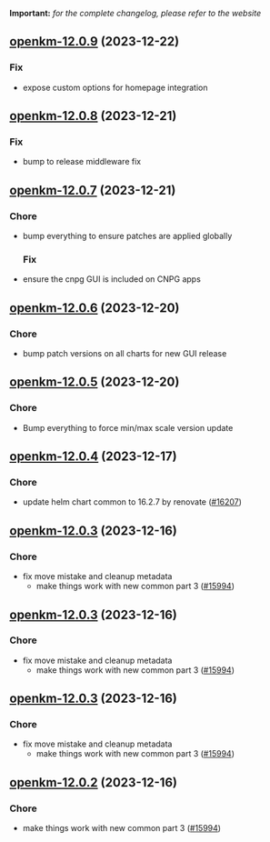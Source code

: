 **Important:**
*for the complete changelog, please refer to the website*




## [openkm-12.0.9](https://github.com/truecharts/charts/compare/openkm-12.0.8...openkm-12.0.9) (2023-12-22)

### Fix

- expose custom options for homepage integration
  
  


## [openkm-12.0.8](https://github.com/truecharts/charts/compare/openkm-12.0.7...openkm-12.0.8) (2023-12-21)

### Fix

- bump to release middleware fix
  
  


## [openkm-12.0.7](https://github.com/truecharts/charts/compare/openkm-12.0.6...openkm-12.0.7) (2023-12-21)

### Chore

- bump everything to ensure patches are applied globally
  
  ### Fix

- ensure the cnpg GUI is included on CNPG apps
  
  


## [openkm-12.0.6](https://github.com/truecharts/charts/compare/openkm-12.0.5...openkm-12.0.6) (2023-12-20)

### Chore

- bump patch versions on all charts for new GUI release
  
  


## [openkm-12.0.5](https://github.com/truecharts/charts/compare/openkm-12.0.4...openkm-12.0.5) (2023-12-20)

### Chore

- Bump everything to force min/max scale version update
  
  


## [openkm-12.0.4](https://github.com/truecharts/charts/compare/openkm-12.0.3...openkm-12.0.4) (2023-12-17)

### Chore

- update helm chart common to 16.2.7 by renovate ([#16207](https://github.com/truecharts/charts/issues/16207))
  
  


## [openkm-12.0.3](https://github.com/truecharts/charts/compare/openkm-11.0.3...openkm-12.0.3) (2023-12-16)

### Chore

- fix move mistake and cleanup metadata
  - make things work with new common part 3 ([#15994](https://github.com/truecharts/charts/issues/15994))
  
  


## [openkm-12.0.3](https://github.com/truecharts/charts/compare/openkm-11.0.3...openkm-12.0.3) (2023-12-16)

### Chore

- fix move mistake and cleanup metadata
  - make things work with new common part 3 ([#15994](https://github.com/truecharts/charts/issues/15994))
  
  


## [openkm-12.0.3](https://github.com/truecharts/charts/compare/openkm-11.0.3...openkm-12.0.3) (2023-12-16)

### Chore

- fix move mistake and cleanup metadata
  - make things work with new common part 3 ([#15994](https://github.com/truecharts/charts/issues/15994))
  
  


## [openkm-12.0.2](https://github.com/truecharts/charts/compare/openkm-11.0.3...openkm-12.0.2) (2023-12-16)

### Chore

- make things work with new common part 3 ([#15994](https://github.com/truecharts/charts/issues/15994))
